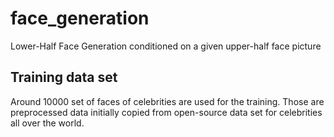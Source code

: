 # face_generation
Lower-Half Face Generation conditioned on a given upper-half face picture
## Training data set
Around 10000 set of faces of celebrities are used for the training. Those are preprocessed data initially copied from open-source data set for celebrities all over the world.
